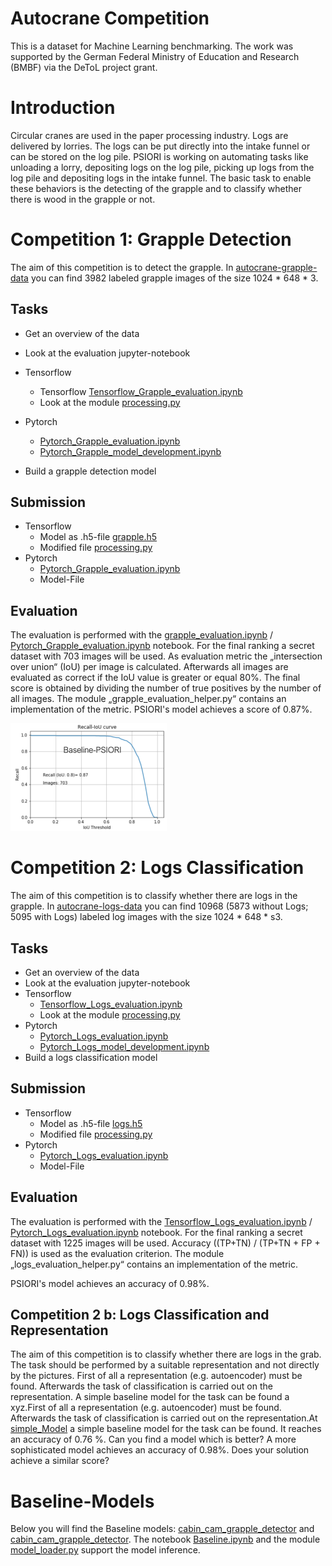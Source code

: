# Autocrane Competition

This is a dataset for Machine Learning benchmarking. The work was supported by the German Federal Ministry of Education and Research (BMBF) via the DeToL project grant.

# Introduction

Circular cranes are used in the paper processing industry. Logs are delivered by lorries. The logs can be put directly into the intake funnel or can be stored on the log pile. PSIORI is working on automating tasks like unloading a lorry, depositing logs on the log pile, picking up logs from the log pile and depositing logs in the intake funnel. The basic task to enable these behaviors is the detecting of the grapple and to classify whether there is wood in the grapple or not.


# Competition 1: Grapple Detection
The aim of this competition is to detect the grapple. In [autocrane-grapple-data](https://seafile.psiori.com/d/5a309b8297444b03b2dd) you can find 3982 labeled grapple images of the size 1024 * 648 * 3.


## Tasks
* Get an overview of the data

* Look at the evaluation jupyter-notebook 
* Tensorflow
  * Tensorflow [Tensorflow_Grapple_evaluation.ipynb](Grapple/Tensorflow_Grapple_evaluation.ipynb)
  * Look at the module [processing.py](Grapple/processing.py)
* Pytorch 
  * [Pytorch_Grapple_evaluation.ipynb](Grapple/Pytorch_Grapple_evaluation.ipynb)
  * [Pytorch_Grapple_model_development.ipynb](Grapple/Pytorch_Grapple_model_development.ipynb)
* Build a grapple detection model

## Submission
* Tensorflow
  * Model as .h5-file [grapple.h5](https://www.tensorflow.org/tutorials/keras/save_and_load)
  * Modified file [processing.py](Grapple/processing.py)
* Pytorch
  * [Pytorch_Grapple_evaluation.ipynb](Grapple/Pytorch_Grapple_evaluation.ipynb)
  * Model-File

## Evaluation
The evaluation is performed with the [grapple_evaluation.ipynb](Grapple/grapple_evaluation.ipynb) / [Pytorch_Grapple_evaluation.ipynb](Grapple/Pytorch_Grapple_evaluation.ipynb) notebook. For the final ranking a secret dataset with 703 images will be used. As evaluation metric the „intersection over union“ (IoU) per image is calculated. Afterwards all images are evaluated as correct if the IoU value is greater or equal 80%. The final score is obtained by dividing the number of true positives by the number of all images. The module „grapple_evaluation_helper.py“ contains an implementation of the metric. PSIORI's model achieves a score of 0.87%.

<img src="resources/img/IoU_Recall_Baseline.png" alt="Drawing" style="width: 250px;"/>


# Competition 2: Logs Classification
The aim of this competition is to classify whether there are logs in the grapple. In [autocrane-logs-data](https://seafile.psiori.com/d/42c6cc05c558449ab537/) you can find 10968 (5873 without Logs; 5095 with Logs) labeled log images with the size 1024 * 648 * s3.

## Tasks
* Get an overview of the data
* Look at the evaluation jupyter-notebook 
* Tensorflow
  * [Tensorflow_Logs_evaluation.ipynb](Logs/Tensorflow_Logs_evaluation.ipynb)
  * Look at the module [processing.py](Logs/processing.py)
* Pytorch
  * [Pytorch_Logs_evaluation.ipynb](Logs/Pytorch_Logs_evaluation.ipynb)
  * [Pytorch_Logs_model_development.ipynb](Logs/Pytorch_Logs_model_development.ipynb)
* Build a logs classification model

## Submission
* Tensorflow
  * Model as .h5-file [logs.h5](https://www.tensorflow.org/tutorials/keras/save_and_load)
  * Modified file [processing.py](Logs/processing.py)
* Pytorch
  * [Pytorch_Logs_evaluation.ipynb](Grapple/Pytorch_Logs_evaluation.ipynb)
  * Model-File

## Evaluation
The evaluation is performed with the [Tensorflow_Logs_evaluation.ipynb](Logs/Tensorflow_Logs_evaluation.ipynb) /  [Pytorch_Logs_evaluation.ipynb](Logs/Pytorch_Logs_evaluation.ipynb) notebook. For the final ranking a secret dataset with 1225 images will be used. Accuracy ((TP+TN) / (TP+TN + FP + FN)) is used as the evaluation criterion. The module „logs_evaluation_helper.py“ contains an implementation of the metric.

PSIORI's model achieves an accuracy of 0.98%.

## Competition 2 b: Logs Classification and Representation
The aim of this competition is to classify whether there are logs in the grab. The task should be performed by a suitable representation and not directly by the pictures. First of all a representation (e.g. autoencoder) must be found.  Afterwards the task of classification is carried out on the representation. A simple baseline model for the task can be found a xyz.First of all a representation (e.g. autoencoder) must be found.  Afterwards the task of classification is carried out on the representation.At [simple_Model](resources/representation_and_classification) a simple baseline model for the task can be found.  It reaches an accuracy of 0.76 %. Can you find a model which is better? A more sophisticated model achieves an accuracy of 0.98%. Does your solution achieve a similar score? 

# Baseline-Models
Below you will find the Baseline models: 
[cabin_cam_grapple_detector](resources/cabin_cam_grapple_detector) and [cabin_cam_grapple_detector](resources/cabin_cam_grapple_detector). The notebook [Baseline.ipynb](extra/Baseline.ipynb) and the module [model_loader.py](extra/model_loader.py) support the model inference. 
